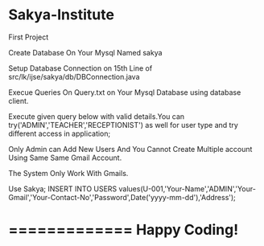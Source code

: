 # Sakya-Institute
First Project

Create Database On Your Mysql Named sakya

Setup Database Connection on 15th Line of src/lk/ijse/sakya/db/DBConnection.java

Execue Queries On Query.txt on Your Mysql Database using database client.

Execute given query below with valid details.You can try('ADMIN','TEACHER','RECEPTIONIST') as well for user type and try different access in application;

Only Admin can Add New Users And You Cannot Create Multiple account Using Same Same Gmail Account.

The System Only Work With Gmails.

Use Sakya;
INSERT INTO USERS values(U-001,'Your-Name','ADMIN','Your-Gmail','Your-Contact-No','Password',Date('yyyy-mm-dd'),'Address');


=============
Happy Coding!
=============
